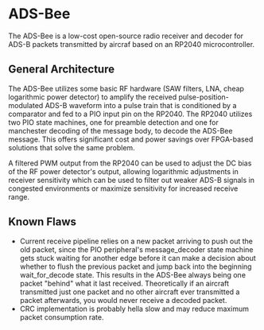 # ADS-Bee

The ADS-Bee is a low-cost open-source radio receiver and decoder for ADS-B packets transmitted by aircraf based on an RP2040 microcontroller.

## General Architecture
The ADS-Bee utilizes some basic RF hardware (SAW filters, LNA, cheap logarithmic power detector) to amplify the received pulse-position-modulated ADS-B waveform into a pulse train that is conditioned by a comparator and fed to a PIO input pin on the RP2040. The RP2040 utilizes two PIO state machines, one for preamble detection and one for manchester decoding of the message body, to decode the ADS-Bee message. This offers significant cost and power savings over FPGA-based solutions that solve the same problem.

A filtered PWM output from the RP2040 can be used to adjust the DC bias of the RF power detector's output, allowing logarithmic adjustments in receiver sensitivity which can be used to filter out weaker ADS-B signals in congested environments or maximize sensitivity for increased receive range.

## Known Flaws
* Current receive pipeline relies on a new packet arriving to push out the old packet, since the PIO peripheral's message_decoder state machine gets stuck waiting for another edge before it can make a decision about whether to flush the previous packet and jump back into the beginning wait_for_decode state. This results in the ADS-Bee always being one packet "behind" what it last received. Theoretically if an aircraft transmitted just one packet and no other aircraft ever transmitted a packet afterwards, you would never receive a decoded packet.
* CRC implementation is probably hella slow and may reduce maximum packet consumption rate.